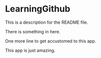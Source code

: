 # LearningGithub


This is a description for the README file.

There is something in here.

One more line to get accustomed to this app. 

This app is just amazing.